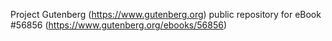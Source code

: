 Project Gutenberg (https://www.gutenberg.org) public repository for
eBook #56856 (https://www.gutenberg.org/ebooks/56856)
